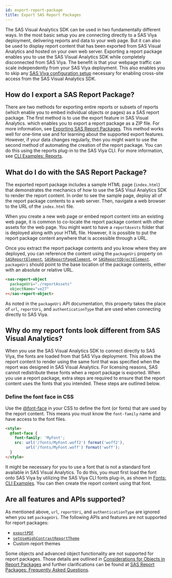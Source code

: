 ```yaml
---
id: export-report-package
title: Export SAS Report Packages
---
```


The SAS Visual Analytics SDK can be used in two fundamentally different ways. In the most basic setup you are connecting directly to a SAS Viya deployment, delivering reports and data to your web page.  But it can also be used to display report content that has been exported from SAS Visual Analytics and hosted on your own web server. Exporting a report package enables you to use the SAS Visual Analytics SDK while completely disconnected from SAS Viya. The benefit is that your webpage traffic can scale independently from your SAS Viya deployment. This also enables you to skip any [SAS Viya configuration setup](guides/viya-setup.md) necessary for enabling cross-site access from the SAS Visual Analytics SDK.

## How do I export a SAS Report Package?

There are two methods for exporting entire reports or subsets of reports (which enable you to embed individual objects or pages) as a SAS report package. The first method is to use the export feature in SAS Visual Analytics. which enables you to export a report package as a ZIP file. For more information, see <a target="_blank" href="https://documentation.sas.com/?cdcId=vacdc&cdcVersion=v_008&docsetId=vareports&docsetTarget=p0log1ce8qcj4cn15k0oby258pdb.htm">Exporting SAS Report Packages</a>. This method works well for one-time use and for learning about the supported export features. However, if your data changes regularly, then you might want to use the second method of automating the creation of the report package. You can do this using the reports plug-in to the SAS Viya CLI. For more information, see <a target="_blank" href="https://documentation.sas.com/?cdcId=sasadmincdc&cdcVersion=v_014&docsetId=calcli&docsetTarget=n09r8rzfe0xt6gn1krnt75beevgk.htm">CLI Examples: Reports</a>.

## What do I do with the SAS Report Package?

The exported report package includes a sample HTML page (`index.html`) that demonstrates the mechanics of how to use the SAS Visul Analytics SDK to render the report content. In order to see the sample page, deploy all of the report package contents to a web server. Then, navigate a web browser to the URL of the `index.html` file.

When you create a new web page or embed report content into an existing web page, it is common to co-locate the report package content with other assets for the web page. You might want to have a `reportAsests` folder that is deployed along with your HTML file. However, it is possible to put the report package content anywhere that is accessible through a URL.

Once you extract the report package contents and you know where they are deployed, you can reference the content using the `packageUri` property on [`SASReportElement`](api/SASReportElement.md#packageuri-string), [`SASReportPageElement`](api/SASReportPageElement.md#packageuri-string), or [`SASReportObjectElement`](api/SASReportObjectElement.md#packageuri-string). `packageUri` should point to the base location of the package contents, either with an absolute or relative URL. 

```html
<sas-report-object
  packageUri="./reportAssets"
  objectName="ve27"
></sas-report-object>
```
As noted in the `packageUri` API documentation, this property takes the place of `url`, `reportUri`, and `authenticationType` that are used when connecting directly to SAS Viya.

## Why do my report fonts look different from SAS Visual Analytics?

When you use the SAS Visual Analytics SDK to connect directly to SAS Viya, the fonts are loaded from that SAS Viya deployment. This allows the report content to render using the same font that was specified when the report was designed in SAS Visual Analytics. For licensing reasons, SAS cannot redistribute these fonts when a report package is exported. When you use a report package, extra steps are required to ensure that the report content uses the fonts that you intended. These steps are outlined below.

### Define the font face in CSS

Use the [@font-face](https://developer.mozilla.org/en-US/docs/Web/CSS/@font-face) in your CSS to define the font (or fonts) that are used by the report content. This means you must know the `font-family` name and have access to the font files.

```html
<style>
  @font-face {
    font-family: 'MyFont';
    src: url('/fonts/MyFont.woff2') format('woff2'),
         url('/fonts/MyFont.woff') format('woff');
  }
</style>
```

It might be necessary for you to use a font that is not a standard font available in SAS Visual Analytics. To do this, you must first load the font onto SAS Viya by utilizing the SAS Viya CLI fonts plug-in, as shown in <a target="_blank" href="https://documentation.sas.com/?cdcId=sasadmincdc&cdcVersion=v_014&docsetId=calfonts&docsetTarget=p0z64ee1ufe5vpn1pibg7pzhsgrb.htm">Fonts: CLI Examples</a>. You can then create the report content using that font.

## Are all features and APIs supported?

As mentioned above, `url`, `reportUri`, and `authenticationType` are ignored when you set `packageUri`. The following APIs and features are not supported for report packages:
* [`exportPDF`](api/ReportHandle.md#exportpdfoptions-exportpdfoptions-promise-string)
* [`setUseHighContrastReportTheme`](api/setUseHighContrastReportTheme.md)
* Custom report themes

Some objects and advanced object functionality are not supported for report packages. Those details are outlined in <a target="_blank" href="https://documentation.sas.com/?cdcId=vacdc&cdcVersion=v_008&docsetId=varef&docsetTarget=n1tbiwkzea35nin1wbvjdcregjcs.htm#p0bfdy2hrkw4lzn1glyhtfu02t2h">Considerations for Objects in Report Packages</a> and further clarifications can be found at <a target="_blank" href="https://documentation.sas.com/?docsetVersion=v_002&docsetId=varef&docsetTarget=n1tbiwkzea35nin1wbvjdcregjcs.htm#p080fwv713hlzfn1cjvls3mfg6u0">SAS Report Packages: Frequently Asked Questions</a>.
